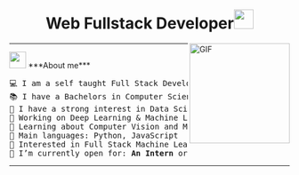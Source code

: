 <h1 align="center"> Web Fullstack Developer<img src="https://media.giphy.com/media/hvRJCLFzcasrR4ia7z/giphy.gif" width="35"></h1>
<img align="right" alt="GIF" height="180px" src="https://media.giphy.com/media/du3J3cXyzhj75IOgvA/giphy.gif" />

<hr>
 <img src="https://media.giphy.com/media/ObNTw8Uzwy6KQ/giphy.gif" width="30px">&nbsp;***About me***
<pre>
💻 I am a self taught Full Stack Developer and a Machine Learning Developer
📚 I have a Bachelors in Computer Science from the University Cadi Ayyad at Morocco
📝 I have a strong interest in Data Science and Artificial Intelligence
🔭 Working on Deep Learning & Machine Learning
🌱 Learning about Computer Vision and Machine Learning stuff
🌟 Main languages: Python, JavaScript
🚩 Interested in Full Stack Machine Learning Application development
🤔 I’m currently open for: <b>An Intern</b> or a new <b>job opportunity</b>
</pre>
<hr>
